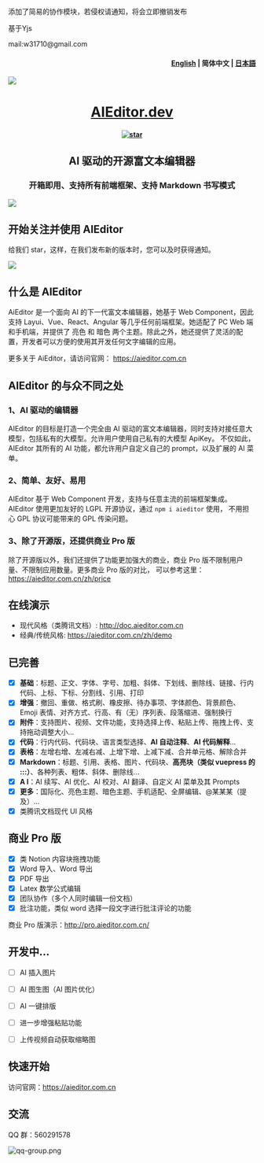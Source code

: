 <p>添加了简易的协作模块，若侵权请通知，将会立即撤销发布</p>
<p>基于Yjs</p>
<p>mail:w31710@gmail.com</p>
<h4 align="right"><a href="./readme.md">English</a> | <strong>简体中文</strong> | <a href="./readme.ja.md">日本語</a></h4>


![](./docs/assets/image/readme-banner.png)



<h1 align="center"><a href="https://aieditor.dev/zh/" target="_blank">AIEditor.dev</a></h1>
<h4 align="center"><a href='https://gitee.com/aieditor-team/aieditor/stargazers'><img src='https://gitee.com/aieditor-team/aieditor/badge/star.svg?theme=gvp' alt='star' /></a></h4>

<h2 align="center">AI 驱动的开源富文本编辑器</h2>
<h3 align="center">开箱即用、支持所有前端框架、支持 Markdown 书写模式</h4>


![](./docs/assets/image/index-banner1.png)

## 开始关注并使用 AIEditor

给我们 star，这样，在我们发布新的版本时，您可以及时获得通知。


![](./docs/assets/image/star.gif)


## 什么是 AIEditor

AiEditor 是一个面向 AI 的下一代富文本编辑器，她基于 Web Component，因此支持 Layui、Vue、React、Angular 等几乎任何前端框架。她适配了 PC Web 
端和手机端，并提供了 亮色 和 暗色 两个主题。除此之外，她还提供了灵活的配置，开发者可以方便的使用其开发任何文字编辑的应用。

更多关于 AiEditor，请访问官网： https://aieditor.com.cn


## AIEditor 的与众不同之处

### 1、AI 驱动的编辑器
AIEditor 的目标是打造一个完全由 AI 驱动的富文本编辑器，同时支持对接任意大模型，包括私有的大模型。允许用户使用自己私有的大模型 ApiKey。
不仅如此，AIEditor 其所有的 AI 功能，都允许用户自定义自己的 prompt，以及扩展的 AI 菜单。


### 2、简单、友好、易用

AIEditor 基于 Web Component 开发，支持与任意主流的前端框架集成。AIEditor 使用更加友好的 LGPL 开源协议，通过 `npm i aieditor` 使用，
不用担心 GPL 协议可能带来的 GPL 传染问题。


### 3、除了开源版，还提供商业 Pro 版
除了开源版以外，我们还提供了功能更加强大的商业，商业 Pro 版不限制用户量、不限制应用数量。更多商业 Pro 版的对比，
可以参考这里：https://aieditor.com.cn/zh/price


## 在线演示

- 现代风格（类腾讯文档）: http://doc.aieditor.com.cn
- 经典/传统风格: https://aieditor.com.cn/zh/demo


## 已完善

- [x] **基础**：标题、正文、字体、字号、加粗、斜体、下划线、删除线、链接、行内代码、上标、下标、分割线、引用、打印
- [x] **增强**：撤回、重做、格式刷、橡皮擦、待办事项、字体颜色、背景颜色、Emoji 表情、对齐方式、行高、有（无）序列表、段落缩进、强制换行
- [x] **附件**：支持图片、视频、文件功能，支持选择上传、粘贴上传、拖拽上传、支持拖动调整大小...
- [x] **代码**：行内代码、代码块、语言类型选择、**AI 自动注释**、**AI 代码解释**...
- [x] **表格**：左增右增、左减右减、上增下增、上减下减、合并单元格、解除合并
- [x] **Markdown**：标题、引用、表格、图片、代码块、**高亮块（类似 vuepress 的 :::）**、各种列表、粗体、斜体、删除线...
- [x] **A I**：AI 续写、AI 优化、AI 校对、AI 翻译、自定义 AI 菜单及其 Prompts
- [x] **更多**：国际化、亮色主题、暗色主题、手机适配、全屏编辑、@某某某（提及）...
- [x] 类腾讯文档现代 UI 风格

## 商业 Pro 版
- [x] 类 Notion 内容块拖拽功能
- [x] Word 导入、Word 导出
- [x] PDF 导出
- [x] Latex 数学公式编辑
- [x] 团队协作（多个人同时编辑一份文档）
- [x] 批注功能，类似 word 选择一段文字进行批注评论的功能

商业 Pro 版演示：http://pro.aieditor.com.cn/

## 开发中...

- [ ] AI 插入图片
- [ ] AI 图生图（AI 图片优化）
- [ ] AI 一键排版
- [ ] 进一步增强粘贴功能
- [ ] 上传视频自动获取缩略图


## 快速开始

访问官网：https://aieditor.com.cn

## 交流

QQ 群：560291578

![qq-group.png](docs%2Fassets%2Fimage%2Fqq-group.png)
